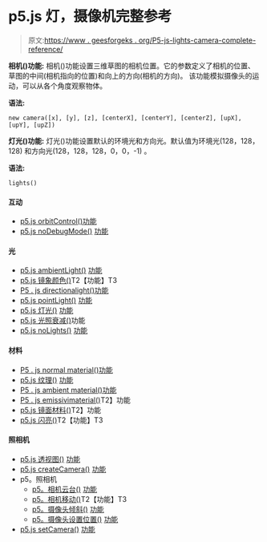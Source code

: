 # p5.js 灯，摄像机完整参考

> 原文:[https://www . geesforgeks . org/P5-js-lights-camera-complete-reference/](https://www.geeksforgeeks.org/p5-js-lights-camera-complete-reference/)

**相机()功能:** 相机()功能设置三维草图的相机位置。它的参数定义了相机的位置、草图的中间(相机指向的位置)和向上的方向(相机的方向)。
该功能模拟摄像头的运动，可以从各个角度观察物体。

**语法:**

```
new camera([x], [y], [z], [centerX], [centerY], [centerZ], [upX], [upY], [upZ])
```

**灯光()功能:** 灯光()功能设置默认的环境光和方向光。默认值为环境光(128，128，128) 和方向光(128，128，128，0，0，-1) 。

**语法:**

```
lights()
```

#### 互动

*   [p5.js orbitControl()功能](https://www.geeksforgeeks.org/p5-js-orbitcontrol-function/)
*   [p5.js noDebugMode()](https://www.geeksforgeeks.org/p5-js-nodebugmode-function/) [功能](https://www.geeksforgeeks.org/p5-js-orbitcontrol-function/)

#### 光

*   [p5.js ambientLight()](https://www.geeksforgeeks.org/p5-js-ambientlight-function/) [功能](https://www.geeksforgeeks.org/p5-js-orbitcontrol-function/)
*   [p5.js 镜象颜色()](https://www.geeksforgeeks.org/p5-js-specularcolor-function/)T2【功能】T3
*   [P5 . js directionalight()](https://www.geeksforgeeks.org/p5-js-directionallight-function/)[功能](https://www.geeksforgeeks.org/p5-js-orbitcontrol-function/)
*   [p5.js pointLight()](https://www.geeksforgeeks.org/p5-js-pointlight-function/) [功能](https://www.geeksforgeeks.org/p5-js-orbitcontrol-function/)
*   [p5.js 灯光()](https://www.geeksforgeeks.org/p5-js-lights-function/) [功能](https://www.geeksforgeeks.org/p5-js-orbitcontrol-function/)
*   [p5.js 光照衰减()](https://www.geeksforgeeks.org/p5-js-lightfalloff-function/)功能
*   [p5.js noLights()](https://www.geeksforgeeks.org/p5-js-nolights-function/) [功能](https://www.geeksforgeeks.org/p5-js-orbitcontrol-function/)

#### 材料

*   [P5 . js normal material()](https://www.geeksforgeeks.org/p5-js-normalmaterial-function/)[功能](https://www.geeksforgeeks.org/p5-js-orbitcontrol-function/)
*   [p5.js 纹理()](https://www.geeksforgeeks.org/p5-js-texture-function/) [功能](https://www.geeksforgeeks.org/p5-js-orbitcontrol-function/)
*   [P5 . js ambient material()](https://www.geeksforgeeks.org/p5-js-ambientmaterial-function/)[功能](https://www.geeksforgeeks.org/p5-js-orbitcontrol-function/)
*   [P5 . js emissivimaterial()](https://www.geeksforgeeks.org/p5-js-emissivematerial-function/)T2】功能
*   [p5.js 镜面材料()](https://www.geeksforgeeks.org/p5-js-specularmaterial-function/)T2】功能
*   [p5.js 闪亮()](https://www.geeksforgeeks.org/p5-js-shininess-function/)T2【功能】T3

#### 照相机

*   [p5.js 透视图()](https://www.geeksforgeeks.org/css-perspective-function/) [功能](https://www.geeksforgeeks.org/p5-js-orbitcontrol-function/)
*   [p5.js createCamera()](https://www.geeksforgeeks.org/p5-js-createcamera-function/) [功能](https://www.geeksforgeeks.org/p5-js-orbitcontrol-function/)
*   p5。照相机
    *   [p5。相机云台()](https://www.geeksforgeeks.org/p5-camera-pan-method/) [功能](https://www.geeksforgeeks.org/p5-js-orbitcontrol-function/)
    *   [p5。相机移动()](https://www.geeksforgeeks.org/p5-camera-move-method/)T2【功能】T3
    *   [p5。摄像头倾斜()](https://www.geeksforgeeks.org/p5-camera-tilt-method/) [功能](https://www.geeksforgeeks.org/p5-js-orbitcontrol-function/)
    *   [p5。摄像头设置位置()](https://www.geeksforgeeks.org/p5-camera-setposition-method/) [功能](https://www.geeksforgeeks.org/p5-js-orbitcontrol-function/)
*   [p5.js setCamera()](https://www.geeksforgeeks.org/p5-js-setcamera-function/) [功能](https://www.geeksforgeeks.org/p5-js-orbitcontrol-function/)